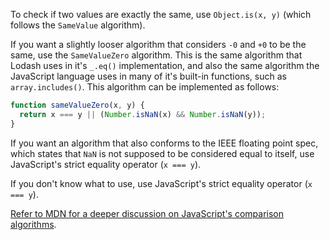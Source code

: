To check if two values are exactly the same, use `Object.is(x, y)` (which follows the `SameValue` algorithm).

If you want a slightly looser algorithm that considers `-0` and `+0` to be the same, use the `SameValueZero` algorithm. This is the same algorithm that Lodash uses in it's `_.eq()` implementation, and also the same algorithm the JavaScript language uses in many of it's built-in functions, such as `array.includes()`. This algorithm can be implemented as follows:

```javascript
function sameValueZero(x, y) {
  return x === y || (Number.isNaN(x) && Number.isNaN(y));
}
```

If you want an algorithm that also conforms to the IEEE floating point spec, which states that `NaN` is not supposed to be considered equal to itself, use JavaScript's strict equality operator (`x === y`).

If you don't know what to use, use JavaScript's strict equality operator (`x === y`).

[Refer to MDN for a deeper discussion on JavaScript's comparison algorithms](https://developer.mozilla.org/en-US/docs/Web/JavaScript/Equality_comparisons_and_sameness).
